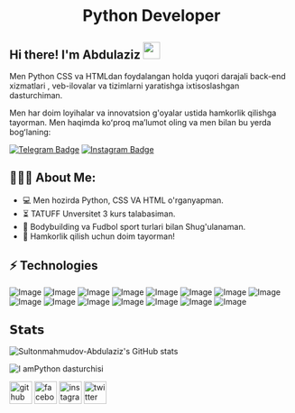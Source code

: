 <h1 align="center">Python Developer</h1>



## Hi there! I'm Abdulaziz <img src="https://raw.githubusercontent.com/aemmadi/aemmadi/master/wave.gif" width="30px">

Men Python CSS va HTMLdan foydalangan  holda yuqori darajali back-end xizmatlari , veb-ilovalar va tizimlarni yaratishga ixtisoslashgan dasturchiman. </br>

Men har doim loyihalar va innovatsion g'oyalar ustida hamkorlik qilishga tayorman. Men haqimda koʻproq maʼlumot oling va men bilan bu yerda bogʻlaning:

[![Telegram Badge](https://img.shields.io/badge/@abdulaziz_o2o4-2CA5E0?style=flat-square&logo=telegram&logoColor=white&link=https://t.me/abdulaziz_o2o4)](https://t.me/sukhrobnuraliev) 
[![Instagram Badge](https://img.shields.io/badge/@abdulaziz_o2o4-FF0004?style=flat-square&logo=instagram&logoColor=white&link=https://www.Instagram.com/@abdulaziz_o2o4)](https://www.Instagram.com/@abdulaziz_o2o4)

  
<h2 align="left">👨🏻‍💻 About Me:</h2>

- :computer: Men hozirda Python, CSS VA HTML o'rganyapman.
- :hourglass_flowing_sand: TATUFF Unversitet 3 kurs talabasiman.
- :muscle:  Bodybuilding va Fudbol sport turlari bilan Shug'ulanaman.
- :rocket: Hamkorlik qilish uchun doim tayorman!

## ⚡ Technologies

![Image](https://img.shields.io/badge/MySQL-005C84?style=for-the-badge&logo=mysql&logoColor=white)
![Image](https://img.shields.io/badge/PostgreSQL-316192?style=for-the-badge&logo=postgresql&logoColor=white)
![Image](https://img.shields.io/badge/Django-092E20?style=for-the-badge&logo=django&logoColor=green)
![Image](https://img.shields.io/badge/PyCharm-000000.svg?&style=for-the-badge&logo=PyCharm&logoColor=white)
![Image](https://img.shields.io/badge/VSCode-0078D4?style=for-the-badge&logo=visual%20studio%20code&logoColor=white)
![Image](https://img.shields.io/badge/Visual_Studio_Code-0078D4?style=for-the-badge&logo=visual%20studio%20code&logoColor=white)
![Image](https://img.shields.io/badge/C%2B%2B-00599C?style=for-the-badge&logo=c%2B%2B&logoColor=white)
![Image](https://img.shields.io/badge/HTML5-E34F26?style=for-the-badge&logo=html5&logoColor=white)
![Image](https://img.shields.io/badge/LaTeX-47A141?style=for-the-badge&logo=LaTeX&logoColor=white)
![Image](https://img.shields.io/badge/Python-FFD43B?style=for-the-badge&logo=python&logoColor=blue)
![Image](https://img.shields.io/badge/CISCO-1BA0D7?style=for-the-badge&logo=cisco&logoColor=white)
![Image](https://img.shields.io/badge/GitHub-100000?style=for-the-badge&logo=github&logoColor=white)
![Image](https://img.shields.io/badge/X-000000?style=for-the-badge&logo=x&logoColor=white)
![Image](https://img.shields.io/badge/ChatGPT-74aa9c?style=for-the-badge&logo=openai&logoColor=white)
![Image](https://img.shields.io/badge/Telegram-2CA5E0?style=for-the-badge&logo=telegram&logoColor=white)
## 𝗦𝘁𝗮𝘁𝘀

![Sultonmahmudov-Abdulaziz's GitHub stats](https://github-readme-stats.vercel.app/api?username=Sultonmahmudov-Abdulaziz&show_icons=true&theme=transparent)



![I amPython dasturchisi](https://arturssmirnovs.github.io/github-profile-readme-generator/images/banner.png)




[<img src='https://cdn.jsdelivr.net/npm/simple-icons@3.0.1/icons/github.svg' alt='github' height='40'>](https://github.com/Sultonmahmudov-Abdulaziz)  [<img src='https://cdn.jsdelivr.net/npm/simple-icons@3.0.1/icons/facebook.svg' alt='facebook' height='40'>](https://www.facebook.com/abdulaziz_o2o4)  [<img src='https://cdn.jsdelivr.net/npm/simple-icons@3.0.1/icons/instagram.svg' alt='instagram' height='40'>](https://www.instagram.com/abdulaziz_o2o4/)  [<img src='https://cdn.jsdelivr.net/npm/simple-icons@3.0.1/icons/twitter.svg' alt='twitter' height='40'>](https://twitter.com/abdulaziz_o2o4)  

 


